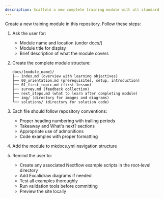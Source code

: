 ```yaml
---
description: Scaffold a new complete training module with all standard files
---
```


Create a new training module in this repository. Follow these steps:

1. Ask the user for:
   - Module name and location (under docs/)
   - Module title for display
   - Brief description of what the module covers

2. Create the complete module structure:
   ```
   docs/[module_name]/
   ├── index.md (overview with learning objectives)
   ├── 00_orientation.md (prerequisites, setup, introduction)
   ├── 01_first_topic.md (first lesson)
   ├── survey.md (feedback collection)
   ├── next_steps.md (what to learn after completing module)
   ├── img/ (directory for images and diagrams)
   └── solutions/ (directory for solution code)
   ```

3. Each file should follow repository conventions:
   - Proper heading numbering with trailing periods
   - Takeaway and What's next? sections
   - Appropriate use of admonitions
   - Code examples with proper formatting

4. Add the module to mkdocs.yml navigation structure

5. Remind the user to:
   - Create any associated Nextflow example scripts in the root-level directory
   - Add Excalidraw diagrams if needed
   - Test all examples thoroughly
   - Run validation tools before committing
   - Preview the site locally
